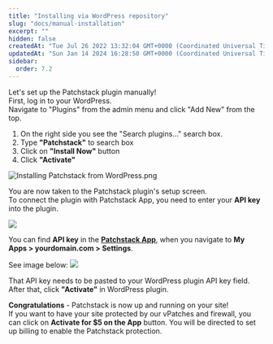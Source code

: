 ```yaml
---
title: "Installing via WordPress repository"
slug: "docs/manual-installation"
excerpt: ""
hidden: false
createdAt: "Tue Jul 26 2022 13:32:04 GMT+0000 (Coordinated Universal Time)"
updatedAt: "Sun Jan 14 2024 16:28:50 GMT+0000 (Coordinated Universal Time)"
sidebar:
  order: 7.2
---
```

Let's set up the Patchstack plugin manually!  
First, log in to your WordPress.  
Navigate to "Plugins" from the admin menu and click "Add New" from the top.

1. On the right side you see the "Search plugins..." search box.
2. Type **"Patchstack"** to search box
3. Click on **"Install Now"** button
4. Click **"Activate"** 

![](@images/2707b1b-Installing_Patchstack_from_WordPress.png "Installing Patchstack from WordPress.png")

You are now taken to the Patchstack plugin's setup screen.  
To connect the plugin with Patchstack App, you need to enter your **API key** into the plugin.

![](@images/94cd479-small-Patchstack_WordPress_plugin.png)

You can find **API key** in the <a href="https://app.patchstack.com" target="_blank"><b>Patchstack App</b></a>, when you navigate to **My Apps > yourdomain.com > Settings**. 

See image below:
![](@images/6bb39ff-patchstack-site-settings.png)

That API key needs to be pasted to your WordPress plugin API key field.  
After that, click **"Activate"** in WordPress plugin.

**Congratulations** - Patchstack is now up and running on your site!  
If you want to have your site protected by our vPatches and firewall, you can click on **Activate for $5 on the App** button. You will be directed to set up billing to enable the Patchstack protection.
